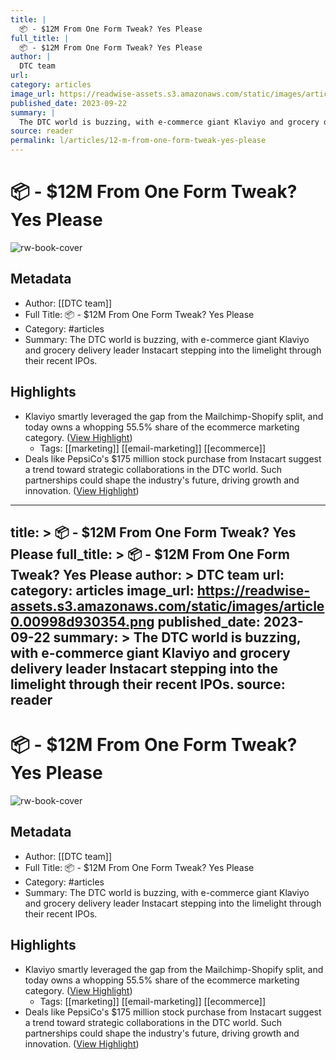 ```yaml
---
title: |
  📦 - $12M From One Form Tweak? Yes Please
full_title: |
  📦 - $12M From One Form Tweak? Yes Please
author: |
  DTC team
url: 
category: articles
image_url: https://readwise-assets.s3.amazonaws.com/static/images/article0.00998d930354.png
published_date: 2023-09-22
summary: |
  The DTC world is buzzing, with e-commerce giant Klaviyo and grocery delivery leader Instacart stepping into the limelight through their recent IPOs.
source: reader
permalink: l/articles/12-m-from-one-form-tweak-yes-please
---
```

# 📦 - $12M From One Form Tweak? Yes Please

![rw-book-cover](https://readwise-assets.s3.amazonaws.com/static/images/article0.00998d930354.png)

## Metadata
- Author: [[DTC team]]
- Full Title: 📦 - $12M From One Form Tweak? Yes Please
- Category: #articles
- Summary: The DTC world is buzzing, with e-commerce giant Klaviyo and grocery delivery leader Instacart stepping into the limelight through their recent IPOs.

## Highlights
- Klaviyo smartly leveraged the gap from the Mailchimp-Shopify split, and today owns a whopping 55.5% share of the ecommerce marketing category. ([View Highlight](https://read.readwise.io/read/01hb71kryfys85gwg0d117meqy))
    - Tags: [[marketing]] [[email-marketing]] [[ecommerce]] 
- Deals like PepsiCo's $175 million stock purchase from Instacart suggest a trend toward strategic collaborations in the DTC world. Such partnerships could shape the industry's future, driving growth and innovation. ([View Highlight](https://read.readwise.io/read/01hb71kfk6fmm91qdy6cv3erja))


---
title: >
  📦 - $12M From One Form Tweak? Yes Please
full_title: >
  📦 - $12M From One Form Tweak? Yes Please
author: >
  DTC team
url: 
category: articles
image_url: https://readwise-assets.s3.amazonaws.com/static/images/article0.00998d930354.png
published_date: 2023-09-22
summary: >
  The DTC world is buzzing, with e-commerce giant Klaviyo and grocery delivery leader Instacart stepping into the limelight through their recent IPOs.
source: reader
---
# 📦 - $12M From One Form Tweak? Yes Please

![rw-book-cover](https://readwise-assets.s3.amazonaws.com/static/images/article0.00998d930354.png)

## Metadata
- Author: [[DTC team]]
- Full Title: 📦 - $12M From One Form Tweak? Yes Please
- Category: #articles
- Summary: The DTC world is buzzing, with e-commerce giant Klaviyo and grocery delivery leader Instacart stepping into the limelight through their recent IPOs.

## Highlights
- Klaviyo smartly leveraged the gap from the Mailchimp-Shopify split, and today owns a whopping 55.5% share of the ecommerce marketing category. ([View Highlight](https://read.readwise.io/read/01hb71kryfys85gwg0d117meqy))
    - Tags: [[marketing]] [[email-marketing]] [[ecommerce]] 
- Deals like PepsiCo's $175 million stock purchase from Instacart suggest a trend toward strategic collaborations in the DTC world. Such partnerships could shape the industry's future, driving growth and innovation. ([View Highlight](https://read.readwise.io/read/01hb71kfk6fmm91qdy6cv3erja))


